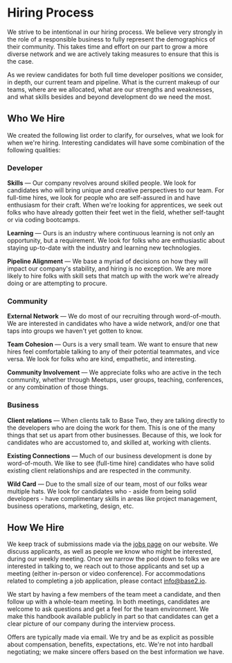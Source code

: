 # Hiring Process

We strive to be intentional in our hiring process. We believe very strongly in the role of a responsible business to fully represent the demographics of their community. This takes time and effort on our part to grow a more diverse network and we are actively taking measures to ensure that this is the case.

As we review candidates for both full time developer positions we consider, in depth, our current team and pipeline. What is the current makeup of our teams, where are we allocated, what are our strengths and weaknesses, and what skills besides and beyond development do we need the most.

## Who We Hire

We created the following list order to clarify, for ourselves, what we look for when we're hiring. Interesting candidates will have some combination of the following qualities:

### Developer

**Skills** &mdash; Our company revolves around skilled people. We look for candidates who will bring unique and creative perspectives to our team. For full-time hires, we look for people who are self-assured in and have enthusiasm for their craft. When we're looking for apprentices, we seek out folks who have already gotten their feet wet in the field, whether self-taught or via coding bootcamps.

**Learning** &mdash; Ours is an industry where continuous learning is not only an opportunity, but a requirement. We look for folks who are enthusiastic about staying up-to-date with the industry and learning new technologies.

**Pipeline Alignment** &mdash; We base a myriad of decisions on how they will impact our company's stability, and hiring is no exception. We are more likely to hire folks with skill sets that match up with the work we're already doing or are attempting to procure.

### Community

**External Network** &mdash; We do most of our recruiting through word-of-mouth. We are interested in candidates who have a wide network, and/or one that taps into groups we haven't yet gotten to know.

**Team Cohesion** &mdash; Ours is a very small team. We want to ensure that new hires feel comfortable talking to any of their potential teammates, and vice versa. We look for folks who are kind, empathetic, and interesting.

**Community Involvement** &mdash; We appreciate folks who are active in the tech community, whether through Meetups, user groups, teaching, conferences, or any combination of those things.

### Business

**Client relations** &mdash; When clients talk to Base Two, they are talking directly to the developers who are doing the work for them. This is one of the many things that set us apart from other businesses. Because of this, we look for candidates who are accustomed to, and skilled at, working with clients.

**Existing Connections** &mdash; Much of our business development is done by word-of-mouth. We like to see (full-time hire) candidates who have solid existing client relationships and are respected in the community.

**Wild Card** &mdash; Due to the small size of our team, most of our folks wear multiple hats. We look for candidates who - aside from being solid developers - have complimentary skills in areas like project management, business operations, marketing, design, etc.

## How We Hire

We keep track of submissions made via the [jobs page](http://base2.io/jobs) on our website. We discuss applicants, as well as people we know who might be interested, during our weekly meeting. Once we narrow the pool down to folks we are interested in talking to, we reach out to those applicants and set up a meeting (either in-person or video conference). For accommodations related to completing a job application, please contact [info@base2.io](mailto:jobs@base2.io).

We start by having a few members of the team meet a candidate, and then follow up with a whole-team meeting. In both meetings, candidates are welcome to ask questions and get a feel for the team environment. We make this handbook available publicly in part so that candidates can get a clear picture of our company during the interview process.

Offers are typically made via email. We try and be as explicit as possible about compensation, benefits, expectations, etc. We're not into hardball negotiating; we make sincere offers based on the best information we have.
